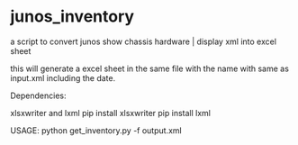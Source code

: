 # junos_inventory
a script to convert junos show chassis hardware | display xml into excel sheet

this will generate a excel sheet in the same file with the name with same as input.xml including the date.

Dependencies:

xlsxwriter and lxml
  pip install xlsxwriter
  pip install lxml

USAGE: python get_inventory.py -f output.xml



